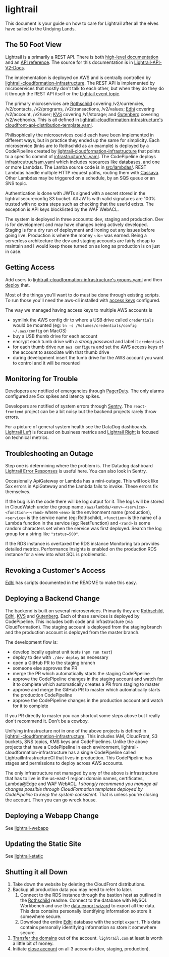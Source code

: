 # lightrail
This document is your guide on how to care for Lightrail after all the elves have sailed to the Undying Lands.

## The 50 Foot View

Lightrail is a primarily a REST API.  There is both [high-level documentation](https://www.lightrail.com/docs/) and an [API reference](https://apidocs.lightrail.com/).  The source for this documentation is in [Lightrail-API-V2-Docs](https://github.com/Giftbit/Lightrail-API-V2-Docs/).

The implementation is deployed on AWS and is centrally controlled by [lightrail-cloudformation-infrastructure](https://github.com/Giftbit/lightrail-cloudformation-infrastructure).  The REST API is implemented by microservices that mostly don't talk to each other, but when they do they do it through the REST API itself or the [Lightail event topic](https://github.com/Giftbit/lightrail-cloudformation-infrastructure/blob/master/lightrail-stack.yaml#L194).

The primary microservices are [Rothschild](https://github.com/Giftbit/internal-rothschild) covering /v2/currencies, /v2/contacts, /v2/programs, /v2/transactions, /v2/values; [Edhi](https://github.com/Giftbit/internal-edhi) covering /v2/account, /v2/user; [KVS](https://github.com/Giftbit/internal-kvs) covering /v1/storage; and [Gutenberg](https://github.com/Giftbit/internal-gutenberg/) covering /v2/webhooks.  This is all defined in [lightrail-cloudformation-infrastructure's cloudfront-api-distribution-template.yaml](https://github.com/Giftbit/lightrail-cloudformation-infrastructure/blob/master/modules/cloudfront-api-distribution-template.yaml#L102).

Philisophically the microservices could each have been implemented in different ways, but in practice they ended up the same for simplicity.  Each microservice (links are to Rothschild as an example) is deployed by a CodePipeline created by [lightrail-cloudformation-infrastructure](https://github.com/Giftbit/lightrail-cloudformation-infrastructure/blob/master/modules/rothschild.yaml#L122) that points to a specific commit of [infrastructure/ci.yaml](https://github.com/Giftbit/internal-rothschild/blob/staging/infrastructure/ci.yaml).  The CodePipeline deploys [infrastrcutrue/sam.yaml](https://github.com/Giftbit/internal-rothschild/blob/staging/infrastructure/sam.yaml) which includes resources like databases, and one or more Lambdas.  The Lamba source code is in [src/lambdas/](https://github.com/Giftbit/internal-rothschild/tree/staging/src/lambdas).  REST Lambdas handle multiple HTTP request paths, routing them with [Cassava](https://github.com/Giftbit/cassava).  Other Lambdas may be triggered on a schedule, by an SQS queue or an SNS topic.

Authentication is done with JWTs signed with a secret stored in the lightrailsecureconfig S3 bucket.  All JWTs with valid signatures are 100% trusted with no extra steps such as checking that the userId exists.  The exception is API keys blocklisted by the WAF WebACL.

The system is deployed in three accounts: dev, staging and production.  Dev is for development and may have changes being actively developed.  Staging is for a dry run of deployment and ironing out any issues before going live.  Production is where the money ~is~ was earned.  Being a serverless architecture the dev and staging accounts are fairly cheap to maintain and I would keep those turned on as long as production is on just in case.

## Getting Access

Add users to [lightrail-cloudformation-infrastructure's groups.yaml](https://github.com/Giftbit/lightrail-cloudformation-infrastructure/blob/master/modules/groups.yaml) and then [deploy](#deploying-a-backend-change) that.

Most of the things you'll want to do must be done through existing scripts.  To run those you'll need the aws-cli installed with [access keys](https://console.aws.amazon.com/iam/home?region=us-west-2#/security_credentials) configured.

The way we managed having access keys to multiple AWS accounts is
- symlink the AWS config dir to where a USB drive called `credentials` would be mounted (eg: `ln -s /Volumes/credentials/config ~/.aws/config` on MacOS)
- buy a USB thumb drive for each account
- encrypt each tumb drive with a *strong password* and label it `credentials`
- for each thumb drive run `aws configure` and set the AWS access keys of the account to associate with that thumb drive
- during development insert the tumb drive for the AWS account you want to control and it will be mounted

## Monitoring for Trouble

Developers are notified of emergencies through [PagerDuty](https://giftbit.pagerduty.com).  The only alarms configured are 5xx spikes and latency spikes.

Developers are notified of system errors through [Sentry](https://sentry.io/organizations/giftbit/issues/).  The `react-frontend` project can be a bit noisy but the backend projects rarely throw errors.

For a picture of general system health see the DataDog dashboards.  [Lightrail Left](https://app.datadoghq.com/dashboard/qe9-ueb-qh3/lightrail-left) is focused on business metrics and [Lightrail Right](https://app.datadoghq.com/dashboard/w4b-e9j-3wy/lightrail-right) is focused on technical metrics.

## Troubleshooting an Outage

Step one is determining where the problem is.  The Datadog dashboard [Lightrail Error Responses](https://app.datadoghq.com/dashboard/mbb-7vd-zjb/lightrail-error-responses) is useful here.  You can also look in Sentry.

Occasionally ApiGateway or Lambda has a mini-outage.  This will look like 5xx errors in ApiGateway and the Lambda fails to invoke.  These errors fix themselves.

If the bug is in the code there will be log output for it.  The logs will be stored in CloudWatch under the group name `/aws/lambda/<env>-<service>-<function>-<rand>` where `<env>` is the environment name (production), `<service>` is the service name (eg: Rothschild), `<function>` is the name of a Lambda function in the service (eg: RestFunction) and `<rand>` is some random characters set when the service was first deployed.  Search the log group for a string like `"status=500"`.

If the RDS instance is overtaxed the RDS instance Monitoring tab provides detailed metrics.  Performance Insights is enabled on the production RDS instance for a view into what SQL is problematic.

## Revoking a Customer's Access

[Edhi](https://github.com/Giftbit/internal-edhi) has scripts documented in the README to make this easy.

## Deploying a Backend Change

The backend is built on several microservices.  Primarily they are [Rothschild](https://github.com/Giftbit/internal-rothschild), [Edhi](https://github.com/Giftbit/internal-edhi), [KVS](https://github.com/Giftbit/internal-kvs) and [Gutenberg](https://github.com/Giftbit/internal-gutenberg/).  Each of these services is deployed by CodePipeline.  This includes both code and infrastructure (via CloudFormation).  The staging account is deployed from the staging branch and the production account is deployed from the master branch.

The development flow is:
- develop locally against unit tests (`npm run test`)
- deploy to dev with `./dev deploy` as necessary
- open a GitHub PR to the staging branch
- someone else approves the PR
- merge the PR which automatically starts the staging CodePipeline
- approve the CodePipeline changes in the staging account and watch for it to complete which automatically creates a PR from staging to master
- approve and merge the GitHub PR to master which automatically starts the production CodePipeline
- approve the CodePipeline changes in the production account and watch for it to complete

If you PR directly to master you can shortcut some steps above but I really don't recommend it.  Don't be a cowboy.

Unifying infrastructure not in one of the above projects is defined in [lightrail-cloudformation-infrastructure](https://github.com/Giftbit/lightrail-cloudformation-infrastructure/).  This includes IAM, CloudFront, S3 buckets, SNS topics, KMS keys and CodePipelines.  Unlike the above projects that have a CodePipeline in each environment, lightrail-cloudformation-infrastructure has a single CodePipeline called LightrailInfrastructureCI that lives in production.  This CodePipeline has stages and permissions to deploy across AWS accounts.

The only infrastructure not managed by any of the above is infrastructure that has to live in the us-east-1 region: domain names, certificates, Lambda@Edge and WAF WebACL.  *I strongly recommend you manage all changes possible through CloudFormation templates deployed by CodePipeline to keep the system consistent.*  That is unless you're closing the account.  Then you can go wreck house.

## Deploying a Webapp Change

See [lightrail-webapp](https://github.com/Giftbit/lightrail-webapp/)

## Updating the Static Site

See [lightrail-static](https://github.com/Giftbit/lightrail-static)

## Shutting it all Down
1. Take down the website by deleting the CloudFront distributions.
2. Backup all production data you may need to refer to later.
    1. Connect to the RDS instance through the bastion host as outlined in the [Rothschild](https://github.com/Giftbit/internal-rothschild) readme.  Connect to the database with MySQL Workbench and use the [data export wizard](https://dev.mysql.com/doc/workbench/en/wb-admin-export-import-management.html) to export all the data.  This data contains personally identifying information so store it somewhere secure.
    2. Download the entire [Edhi](https://github.com/Giftbit/internal-edhi) database with the script `export`.  This data contains personally identifying information so store it somewhere secure.
3. [Transfer the domains](https://docs.aws.amazon.com/Route53/latest/DeveloperGuide/domain-transfer-to-route-53.html) out of the account.  `lightrail.com` at least is worth a little bit of money.
4. Initiate [close account](https://aws.amazon.com/premiumsupport/knowledge-center/close-aws-account/) on all 3 accounts (dev, staging, production).
